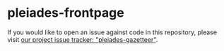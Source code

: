 # pleiades-frontpage

If you would like to open an issue against code in this repository, please visit [our project issue tracker: "pleiades-gazetteer"](https://github.com/isawnyu/pleiades-gazetteer).
